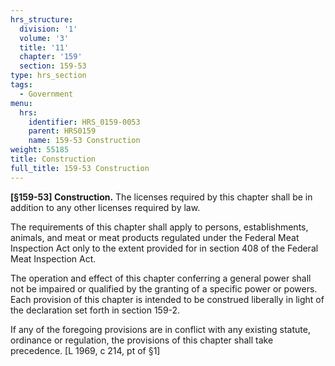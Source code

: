 ```yaml
---
hrs_structure:
  division: '1'
  volume: '3'
  title: '11'
  chapter: '159'
  section: 159-53
type: hrs_section
tags:
  - Government
menu:
  hrs:
    identifier: HRS_0159-0053
    parent: HRS0159
    name: 159-53 Construction
weight: 55185
title: Construction
full_title: 159-53 Construction
---
```

**[§159-53] Construction.** The licenses required by this chapter shall be in addition to any other licenses required by law.

The requirements of this chapter shall apply to persons, establishments, animals, and meat or meat products regulated under the Federal Meat Inspection Act only to the extent provided for in section 408 of the Federal Meat Inspection Act.

The operation and effect of this chapter conferring a general power shall not be impaired or qualified by the granting of a specific power or powers. Each provision of this chapter is intended to be construed liberally in light of the declaration set forth in section 159-2.

If any of the foregoing provisions are in conflict with any existing statute, ordinance or regulation, the provisions of this chapter shall take precedence. [L 1969, c 214, pt of §1]